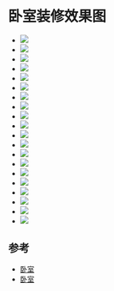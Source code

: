 # 卧室装修效果图

- ![](./images/bedroom/1.jpg)
- ![](./images/bedroom/2.jpg)
- ![](./images/bedroom/3.jpg)
- ![](./images/bedroom/4.jpg)
- ![](./images/bedroom/5.jpg)
- ![](./images/bedroom/6.jpg)
- ![](./images/bedroom/7.jpg)
- ![](./images/bedroom/8.jpg)
- ![](./images/bedroom/9.jpg)
- ![](./images/bedroom/10.jpg)
- ![](./images/bedroom/11.jpg)
- ![](./images/bedroom/12.jpg)
- ![](./images/bedroom/13.jpg)
- ![](./images/bedroom/14.jpg)
- ![](./images/bedroom/15.jpg)
- ![](./images/bedroom/16.jpg)
- ![](./images/bedroom/17.jpg)
- ![](./images/bedroom/18.jpg)
- ![](./images/bedroom/19.jpg)
- ![](./images/bedroom/20.jpg)


## 参考
- [卧室](https://xiaoguotu.to8to.com/list-h1s2i0)
- [卧室](http://home.fang.com/album/woshi/)